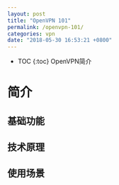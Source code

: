 ```yaml
---
layout: post
title: "OpenVPN 101"
permalink: /openvpn-101/
categories: vpn
date: "2018-05-30 16:53:21 +0800"
---
```


* TOC
{:toc}
OpenVPN简介

# 简介

## 基础功能

## 技术原理

## 使用场景
